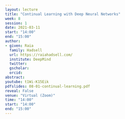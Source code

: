 ```yaml
---
layout: lecture
title: "Continual Learning with Deep Neural Networks"
week: 8
session: 1
date: 2021-03-11
start: "14:00"
end: "15:00"
author:
- given: Raia 
  family: Hadsell
  url: https://raiahadsell.com/
  institute: DeepMind
  twitter: 
  gscholar: 
  orcid: 
abstract: 
youtube: t1Wi-K15Eik
pdfslides: 08-01-continual-learning.pdf
reveal: False
venue: "Virtual (Zoom)"
time: "14:00"
start: "14:00"
end: "15:00"
---
```


